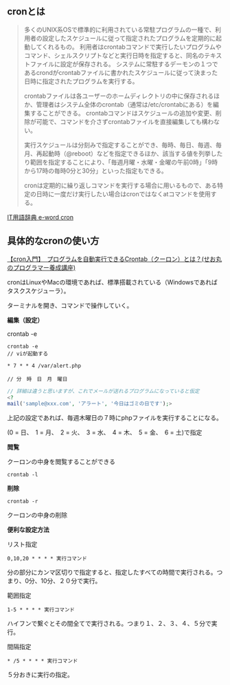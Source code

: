 ## cronとは

> 多くのUNIX系OSで標準的に利用されている常駐プログラムの一種で、利用者の設定したスケジュールに従って指定されたプログラムを定期的に起動してくれるもの。
利用者はcrontabコマンドで実行したいプログラムやコマンド、シェルスクリプトなどと実行日時を指定すると、同名のテキストファイルに設定が保存される。
システムに常駐するデーモンの１つであるcrondがcrontabファイルに書かれたスケジュールに従って決まった日時に指定されたプログラムを実行する。
>
> crontabファイルは各ユーザーのホームディレクトリの中に保存されるほか、管理者はシステム全体のcrontab（通常は/etc/crontabにある）を編集することができる。
crontabコマンドはスケジュールの追加や変更、削除が可能で、コマンドを介さずcrontabファイルを直接編集しても構わない。
>
> 実行スケジュールは分刻みで指定することができ、毎時、毎日、毎週、毎月、再起動時（@reboot）などを指定できるほか、該当する値を列挙したり範囲を指定することにより、「毎週月曜・水曜・金曜の午前0時」「9時から17時の毎時0分と30分」といった指定もできる。
>
> cronは定期的に繰り返しコマンドを実行する場合に用いるもので、ある特定の日時に一度だけ実行したい場合はcronではなくatコマンドを使用する。

[IT用語辞典 e-word cron](https://e-words.jp/w/cron.html)


## 具体的なcronの使い方

[【cron入門】　プログラムを自動実行できるCrontab（クーロン）とは？(せお丸のプログラマー養成講座)](https://www.youtube.com/watch?v=KLeT4KCzy6M&ab_channel=%E3%81%9B%E3%81%8A%E4%B8%B8%E3%81%AE%E3%83%97%E3%83%AD%E3%82%B0%E3%83%A9%E3%83%9E%E3%83%BC%E9%A4%8A%E6%88%90%E8%AC%9B%E5%BA%A7)

cronはLinuxやMacの環境であれば、標準搭載されている（Windowsであればタスクスケジューラ）。

ターミナルを開き、コマンドで操作していく。

**編集（設定）**

crontab -e

```ターミナル
crontab -e
// viが起動する

* 7 * * 4 /var/alert.php

// 分　時　日　月　曜日
```

```php
// 詳細は違うと思いますが、これでメールが送れるプログラムになっていると仮定
<?
mail('sample@xxx.com', 'アラート', '今日はゴミの日です');>
```

上記の設定であれば、毎週木曜日の７時にphpファイルを実行することになる。

(0 = 日、　1 = 月、　2 = 火、　3 = 水、　4 = 木、　5 = 金、　6 = 土)で指定

**閲覧**

クーロンの中身を閲覧することができる

`crontab -l`

**削除**

`crontab -r`

クーロンの中身の削除

**便利な設定方法**

リスト指定

`0,10,20 * * * * 実行コマンド`

分の部分にカンマ区切りで指定すると、指定したすべての時間で実行される。つまり、0分、10分、２０分で実行。

範囲指定

`1-5 * * * * 実行コマンド`

ハイフンで繋ぐとその間全てで実行される。つまり１、２、３、４、５分で実行。

間隔指定

`* /5 * * * * 実行コマンド`

５分おきに実行の指定。


